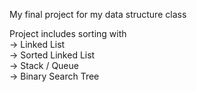 
My final project for my data structure class

Project includes sorting with
<br>-> Linked List
<br>-> Sorted Linked List
<br>-> Stack / Queue
<br>-> Binary Search Tree
